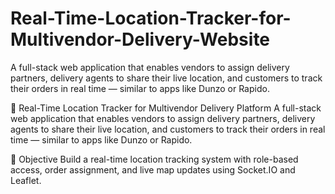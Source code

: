 # Real-Time-Location-Tracker-for-Multivendor-Delivery-Website
A full-stack web application that enables vendors to assign delivery partners, delivery agents to share their live location, and customers to track their orders in real time — similar to apps like Dunzo or Rapido.

🚚 Real-Time Location Tracker for Multivendor Delivery Platform
A full-stack web application that enables vendors to assign delivery partners, delivery agents to share their live location, and customers to track their orders in real time — similar to apps like Dunzo or Rapido.

🎯 Objective
Build a real-time location tracking system with role-based access, order assignment, and live map updates using Socket.IO and Leaflet.

